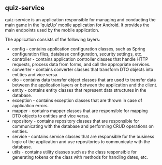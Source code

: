 ## quiz-service

quiz-service is an application responsible for managing and conducting the main game in the 'quizUp' mobile application for Android.
It provides the main endpoints used by the mobile application.

The application consists of the following layers:

- config - contains application configuration classes, such as Spring configuration files, database configuration, security settings, etc.
- controller - contains application controller classes that handle HTTP requests, process data from forms, and call the appropriate services.
- converter - contains converter classes that transform DTO objects into entities and vice versa.
- dto - contains data transfer object classes that are used to transfer data between the application layers or between the application and the client.
- entity - contains entity classes that represent data structures in the database.
- exception - contains exception classes that are thrown in case of application errors.
- mapper - contains mapper classes that are responsible for mapping DTO objects to entities and vice versa.
- repository - contains repository classes that are responsible for communicating with the database and performing CRUD operations on entities.
- service - contains service classes that are responsible for the business logic of the application and use repositories to communicate with the database.
- utils - contains utility classes such as the class responsible for generating tokens or the class with methods for handling dates, etc.
